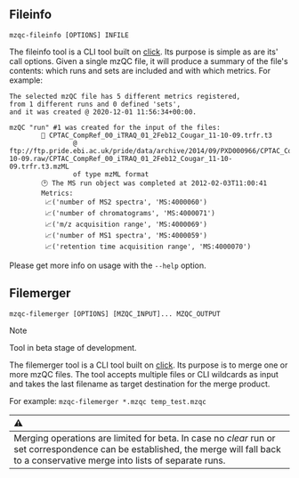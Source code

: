 ## Fileinfo
```
mzqc-fileinfo [OPTIONS] INFILE
```

The fileinfo tool is a CLI tool built on [click](https://click.palletsprojects.com/).
Its purpose is simple as are its' call options.
Given a single mzQC file, it will produce a summary of the file's contents: 
which runs and sets are included and with which metrics.
For example:

```
The selected mzQC file has 5 different metrics registered, 
from 1 different runs and 0 defined 'sets', 
and it was created @ 2020-12-01 11:56:34+00:00.

mzQC "run" #1 was created for the input of the files:
        💾 CPTAC_CompRef_00_iTRAQ_01_2Feb12_Cougar_11-10-09.trfr.t3 
                @ ftp://ftp.pride.ebi.ac.uk/pride/data/archive/2014/09/PXD000966/CPTAC_CompRef_00_iTRAQ_01_2Feb12_Cougar_11-10-09.raw/CPTAC_CompRef_00_iTRAQ_01_2Feb12_Cougar_11-10-09.trfr.t3.mzML 
                of type mzML format
        🕑 The MS run object was completed at 2012-02-03T11:00:41
        Metrics:
         📈('number of MS2 spectra', 'MS:4000060')
         📈('number of chromatograms', 'MS:4000071')
         📈('m/z acquisition range', 'MS:4000069')
         📈('number of MS1 spectra', 'MS:4000059')
         📈('retention time acquisition range', 'MS:4000070')
```

Please get more info on usage with the `--help` option.

## Filemerger
```
mzqc-filemerger [OPTIONS] [MZQC_INPUT]... MZQC_OUTPUT
```

> [!NOTE]  
> Tool in beta stage of development.

The filemerger tool is a CLI tool built on [click](https://click.palletsprojects.com/).
Its purpose is to merge one or more mzQC files.
The tool accepts multiple files or CLI wildcards as input and takes the last filename as target destination for the merge product.

For example: `mzqc-filemerger *.mzqc temp_test.mzqc`

| :warning: |
|:----------|
| Merging operations are limited for beta. In case no _clear_ run or set correspondence can be established, the merge will fall back to a conservative merge into lists of separate runs.|
